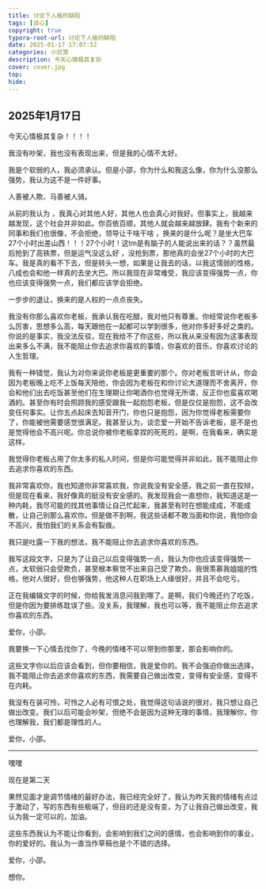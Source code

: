 ```yaml
---
title: 讨论下人格的缺陷
tags: [谈心]
copyright: true
typora-root-url: 讨论下人格的缺陷
date: 2025-01-17 17:07:52
categories: 小日常
description: 今天心情极其复杂
cover: cover.jpg
top:
hide:
---
```


## 	2025年1月17日  

今天心情极其复杂！！！！

我没有吵架，我也没有表现出来，但是我的心情不太好。

我是个软弱的人，我必须承认。但是小邵，你为什么和我这么像，你为什么没那么强势，我认为这不是一件好事。

人善被人欺、马善被人骑。

从前的我认为 ，我真心对其他人好，其他人也会真心对我好。但事实上，我越来越发现，这个社会并非如此。你百依百顺，其他人就会越来越放肆。我有个新来的同事和我们也很像，不会拒绝，领导让干啥干啥  ，换来的是什么呢？是坐大巴车27个小时出差山西！！！27个小时！这tm是有脑子的人能说出来的话？？虽然最后抢到了高铁票，但是运气没这么好  ，没抢到票，那他真的会坐27个小时的大巴车。我是真的看不下去，但是转头一想，如果是让我去的话，以我这懦弱的性格，八成也会和他一样真的去坐大巴。所以我现在非常难受，我应该变得强势一点，你也应该变得强势一点，我们都应该学会拒绝。

一步步的退让，换来的是人权的一点点丧失。

我没有你那么喜欢你老板，我承认我在吃醋，我对他只有尊重。你经常说你老板多么厉害，思想多么高，每天跟他在一起都可以学到很多，他对你多好多好之类的。你说的是事实，我没法反驳，现在我给不了你这些，所以我从来没有因为这事表现出来多么不满，我不能阻止你去追求你喜欢的事情，你喜欢的音乐，你喜欢讨论的人生哲理。

我有一种错觉，我认为对你来说你老板是更重要的那个。你对老板言听计从，你会因为老板晚上吃不上饭每天陪他，你会因为老板在和你讨论大道理而不舍离开，你会和他们出去吃饭甚至他们在生理期让你喝酒你也觉得无所谓，反正你也蛮喜欢喝酒的。甚至你有时会照顾我的感受跟我一起抱怨老板，但是仅仅是抱怨，这不会改变任何事实。让你五点起床去知音开门，你也只是抱怨，因为你觉得老板需要你了，你能被他需要感觉很满足。我甚至认为，谈恋爱一开始不告诉老板，是不是也是觉得他会不高兴呢。你总说你被你老板拿捏的死死的，是啊，在我看来，确实是这样。

我觉得你老板占用了你太多的私人时间，但是你可能觉得并非如此，我不能阻止你去追求你喜欢的东西。

我非常喜欢你，我也知道你非常喜欢我，你说我没有安全感，我之前一直在狡辩，但是现在看来，我好像真的挺没有安全感的。我发现我会一直想你，我知道这是一种内耗，我尽可能的找其他事情让自己忙起来，我甚至有时在想能成成，不能成散，让自己别那么喜欢你。但是做不到啊，我这些话都不敢当面和你说，我怕你会不高兴，我怕我们的关系会有裂痕。

我只是吐露一下我的想法，我不能阻止你去追求你喜欢的东西。

我写这段文字，只是为了让自己以后变得强势一点，我认为你也应该变得强势一点，太软弱只会受欺负，甚至根本察觉不出来自己受了欺负。我很羡慕我姐姐的性格，他对人很好，但也够强势，他这种人在职场上人缘很好，并且不会吃亏。

正在我编辑文字的时候，你给我发消息问我到哪了。是啊，我们今晚还约了吃饭，但是你因为要排练耽误了些。没关系，我理解，我也可以等，我不能阻止你去追求你喜欢的东西。

爱你，小邵。

我要换一下心情去找你了，今晚的情绪不可以带到你那里，那会影响你的。

这些文字你以后应该会看到，但你要相信，我是爱你的。我不会强迫你做出选择，我不能阻止你去追求你喜欢的东西，我需要自己做出改变，变得有安全感，变得不在内耗。

我没有在装可怜，可怜之人必有可恨之处，我觉得这句话说的很对，我只想让自己做出改变。我们以后可能会吵架，但绝不会是因为这种无理的事情，我理解你，你也理解我，我们都是理性的人。

爱你，小邵。

---

嘿嘿

现在是第二天

果然见面才是调节情绪的最好办法，我已经完全好了，我认为昨天我的情绪有点过于激动了，写的东西有些极端了，但目的还是没有变，为了让我自己做出改变，我认为我一定可以的，加油。

这些东西我认为不能让你看到，会影响到我们之间的感情，也会影响到你的事业，你的爱好的。我认为一直当作草稿也是个不错的选择。

爱你，小邵。

想你。
